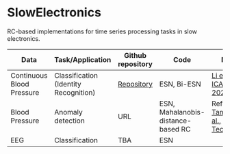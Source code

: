 # SlowElectronics

RC-based implementations for time series processing tasks in slow electronics.

| Data  | Task/Application | Github repository | Code | Note | 
| ------------- | ------------- | ------------- | ------------ | ----------- | 
| Continuous Blood Pressure | Classification (Identity Recognition) | [Repository](https://github.com/Ziqiang-IRCN/ESN-Continuous-blood-pressure-data.git) | ESN, Bi-ESN | [Li et al., ICANN, 2023](https://link.springer.com/chapter/10.1007/978-3-031-44216-2_2) | 
| Blood Pressure  | Anomaly detection | URL | ESN, Mahalanobis-distance-based RC | Reference: [Tamura et al., TechRxiv](https://www.techrxiv.org/articles/preprint/Mahalanobis_Distance_of_Reservoir_States_for_Online_Time-Series_Anomaly_Detection/22678774) | 
| EEG | Classification | TBA | ESN |  |
